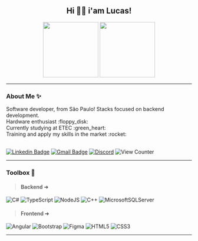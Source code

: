 <h2 align="center">Hi 👋🏽 i'am Lucas!</h2>

<div align="center">
<img height="150em" src="https://github-readme-stats.vercel.app/api?username=strFelix&show_icons=true&theme=gotham&include_all_commits=true&count_private=true" />
<img height="150em" src="https://github-readme-stats.vercel.app/api/top-langs/?username=strFelix&layout=compact&langs_count=7&theme=gotham" />
</div>

<hr>
<h3>About Me ✨</h3>
<div align="left" >
 Software developer, from São Paulo! Stacks focused on backend development. <br>
 Hardware enthusiast :floppy_disk: <br>
 Currently studying at ETEC :green_heart: <br>
 Training and apply my skills in the market :rocket: <br>
</div>
<br>

[![Linkedin Badge](https://img.shields.io/badge/Lucas%20Felix-blue?style=flat-square&logo=Linkedin&logoColor=white)](https://www.linkedin.com/in/lucas-felix-andrade/)
[![Gmail Badge](https://img.shields.io/badge/-Email-c14438?style=flat-square&logo=Gmail&logoColor=white)](mailto:lucas.felixandrade@hotmail.com.br)
[![Discord](https://img.shields.io/badge/-strfelix-7289da?style=flat-square&logo=Discord&logoColor=white)](https://discord.com)
![View Counter](https://komarev.com/ghpvc/?username=strFelix&style=flat-square)

<hr>
<h3>Toolbox 🧰</h3>

>#### Backend ➜
![C#](https://img.shields.io/badge/c%23-%234B275F.svg?style=for-the-badge&logo=csharp&logoColor=white)
![TypeScript](https://img.shields.io/badge/typescript-%23007ACC.svg?style=for-the-badge&logo=typescript&logoColor=white)
![NodeJS](https://img.shields.io/badge/node.js-6DA55F?style=for-the-badge&logo=node.js&logoColor=white)
![C++](https://img.shields.io/badge/c++-%2300599C.svg?style=for-the-badge&logo=c%2B%2B&logoColor=white)
![MicrosoftSQLServer](https://img.shields.io/badge/Microsoft%20SQL%20Server-CC2927?style=for-the-badge&logo=microsoft%20sql%20server&logoColor=white)

>#### Frontend ➜
![Angular](https://img.shields.io/badge/angular-%23DD0031.svg?style=for-the-badge&logo=angular&logoColor=white)
![Bootstrap](https://img.shields.io/badge/bootstrap-%238511FA.svg?style=for-the-badge&logo=bootstrap&logoColor=white)
![Figma](https://img.shields.io/badge/figma-%2300C4CC.svg?style=for-the-badge&logo=figma&logoColor=white)
![HTML5](https://img.shields.io/badge/html5-%23E34F26.svg?style=for-the-badge&logo=html5&logoColor=white)
![CSS3](https://img.shields.io/badge/css3-%231572B6.svg?style=for-the-badge&logo=css3&logoColor=white)
<hr>

          

